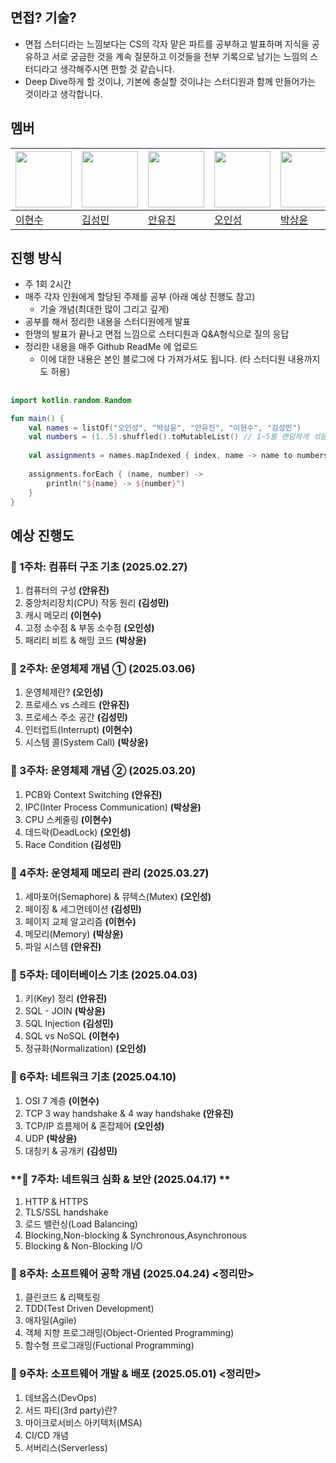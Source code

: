 ## 면접? 기술?
- 면접 스터디라는 느낌보다는 CS의 각자 맡은 파트를 공부하고 발표하며 지식을 공유하고 서로 궁금한 것을 계속 질문하고 이것들을 전부 기록으로 남기는 느낌의 스터디라고 생각해주시면 편할 것 같습니다.
- Deep Dive하게 할 것이냐, 기본에 충실할 것이냐는 스터디원과 함께 만들어가는 것이라고 생각합니다.

## 멤버
| <a href="https://github.com/hsl26"><img src="https://avatars.githubusercontent.com/u/100758335?v=4" width="90" height="90"></a> | <a href="https://github.com/kmseongmin"><img src="https://avatars.githubusercontent.com/u/102861243?v=4" width="90" height="90"></a> | <a href="https://github.com/prodksdb"><img src="https://avatars.githubusercontent.com/u/150729023?v=4" width="90" height="90"></a> | <a href="https://github.com/ois0886"><img src="https://avatars.githubusercontent.com/u/58154638?v=4" width="90" height="90"></a> | <a href="https://github.com/PSYUN"><img src="https://avatars.githubusercontent.com/u/133249953?v=4" width="90" height="90"></a> |
| ----- | ----- | ----- | ----- | ----- |
| [이현수](https://github.com/hsl26) | [김성민](https://github.com/kmseongmin) | [안유진](https://github.com/prodksdb) | [오인성](https://github.com/ois0886) | [박상윤](https://github.com/PSYUN) |

## 진행 방식
- 주 1회 2시간
- 매주 각자 인원에게 할당된 주제를 공부 (아래 예상 진행도 참고)
    - 기술 개념(최대한 많이 그리고 깊게)
- 공부를 해서 정리한 내용을 스터디원에게 발표
- 한명의 발표가 끝나고 면접 느낌으로 스터디원과 Q&A형식으로 질의 응답
- 정리한 내용을 매주 Github ReadMe 에 업로드
    - 이에 대한 내용은 본인 블로그에 다 가져가셔도 됩니다. (타 스터디원 내용까지도 허용)
 
## 
```kotlin
import kotlin.random.Random

fun main() {
    val names = listOf("오인성", "박상윤", "안유진", "이현수", "김성민")
    val numbers = (1..5).shuffled().toMutableList() // 1~5를 랜덤하게 섞음
    
    val assignments = names.mapIndexed { index, name -> name to numbers[index] } // 이름과 숫자를 매칭
    
    assignments.forEach { (name, number) ->
        println("${name} -> ${number}")
    }
}
```

## 예상 진행도
### **📌 1주차: 컴퓨터 구조 기초 (2025.02.27)**
1. 컴퓨터의 구성 **(안유진)**
2. 중앙처리장치(CPU) 작동 원리 **(김성민)**
3. 캐시 메모리 **(이현수)**
4. 고정 소수점 & 부동 소수점 **(오인성)**
5. 패리티 비트 & 해밍 코드 **(박상윤)**

### **📌 2주차: 운영체제 개념 ① (2025.03.06)**
1. 운영체제란? **(오인성)**
2. 프로세스 vs 스레드 **(안유진)**
3. 프로세스 주소 공간 **(김성민)**
4. 인터럽트(Interrupt) **(이현수)**
5. 시스템 콜(System Call) **(박상윤)**

### **📌 3주차: 운영체제 개념 ② (2025.03.20)**
1. PCB와 Context Switching **(안유진)**
2. IPC(Inter Process Communication) **(박상윤)**
3. CPU 스케줄링 **(이현수)**
4. 데드락(DeadLock) **(오인성)**
5. Race Condition **(김성민)**

### **📌 4주차: 운영체제 메모리 관리 (2025.03.27)**
1. 세마포어(Semaphore) & 뮤텍스(Mutex) **(오인성)**
2. 페이징 & 세그먼테이션 **(김성민)**
3. 페이지 교체 알고리즘 **(이현수)**
4. 메모리(Memory) **(박상윤)**
5. 파일 시스템 **(안유진)**

### **📌 5주차: 데이터베이스 기초 (2025.04.03)**

1. 키(Key) 정리 **(안유진)**
2. SQL - JOIN **(박상윤)**
3. SQL Injection **(김성민)**
4. SQL vs NoSQL **(이현수)**
5. 정규화(Normalization) **(오인성)**

### **📌 6주차: 네트워크 기초 (2025.04.10)**
1. OSI 7 계층 **(이현수)**
2. TCP 3 way handshake & 4 way handshake **(안유진)**
3. TCP/IP 흐름제어 & 혼잡제어 **(오인성)**
4. UDP **(박상윤)** 
5. 대칭키 & 공개키 **(김성민)**

### **📌 7주차: 네트워크 심화 & 보안 (2025.04.17) **
1. HTTP & HTTPS
2. TLS/SSL handshake
3. 로드 밸런싱(Load Balancing)
4. Blocking,Non-blocking & Synchronous,Asynchronous
5. Blocking & Non-Blocking I/O

### **📌 8주차: 소프트웨어 공학 개념 (2025.04.24) <정리만>**
1. 클린코드 & 리팩토링
2. TDD(Test Driven Development)
3. 애자일(Agile)
4. 객체 지향 프로그래밍(Object-Oriented Programming)
5. 함수형 프로그래밍(Fuctional Programming)

### **📌 9주차: 소프트웨어 개발 & 배포 (2025.05.01) <정리만>**
1. 데브옵스(DevOps)
2. 서드 파티(3rd party)란?
3. 마이크로서비스 아키텍처(MSA)
4. CI/CD 개념
5. 서버리스(Serverless)
